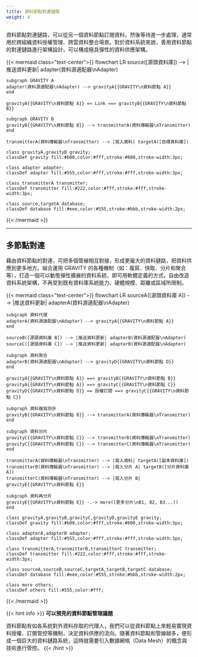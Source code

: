 ```yaml
---
title: 資料節點對連鏈路
weight: 4
---
```


資料節點對連鏈路，可以從另一個資料節點訂閱資料，然後等待進一步處理，通常用於跨組織資料授權管理、跨雲資料整合場景。對於資料系統來說，善用資料節點的對連鏈路進行架構設計，可以構成極具彈性的資料供應架構。

{{< mermaid class="text-center">}}
flowchart LR
	source([源頭資料庫]) --> |推送資料更新| adapter(資料源適配器\nAdapter)

	subgraph GRAVITY A
	adapter(資料源適配器\nAdapter) --> gravityA{{GRAVITY\n資料節點 A}}
	end

	gravityA{{GRAVITY\n資料節點 A}} == Link ==> gravityB{{GRAVITY\n資料節點 B}}

	subgraph GRAVITY B
	gravityB{{GRAVITY\n資料節點 B}} --> transmitterA(資料傳輸器\nTransmitter)
	end

	transmitterA(資料傳輸器\nTransmitter) --> |寫入資料| targetA([目標資料庫])

	class gravityA,gravityB gravity;
	classDef gravity fill:#b00,color:#fff,stroke:#800,stroke-width:3px;

	class adapter adapter;
	classDef adapter fill:#555,color:#fff,stroke:#fff,stroke-width:3px;

	class transmitterA transmitter;
	classDef transmitter fill:#222,color:#fff,stroke:#fff,stroke-width:3px;

	class source,targetA database;
	classDef database fill:#eee,color:#555,stroke:#bbb,stroke-width:2px;
{{< /mermaid >}}

---

## 多節點對連

藉由資料節點的對連，可把多個管線相互對接，形成更龐大的資料鏈路，把資料供應到更多地方。組合運用 GRAVITY 的各種機制（如：複寫、快取、分片和聚合等），打造一個可以動態彈性擴展的資料系統，即可用軟體定義的方式，自由改造資料系統架構，不再受到既有資料庫系統能力、硬體規模、距離或區域所限制。

{{< mermaid class="text-center">}}
flowchart LR
	sourceA([源頭資料庫 A]) --> |推送資料更新| adapterA(資料源適配器\nAdapter)

	subgraph 資料代理
	adapterA(資料源適配器\nAdapter) --> gravityA{{GRAVITY\n資料節點 A}}
	end

	sourceB([源頭資料庫 B]) --> |推送資料更新| adapterB(資料源適配器\nAdapter)
	sourceC([源頭資料庫 C]) --> |推送資料更新| adapterB(資料源適配器\nAdapter)

	subgraph 資料聚合
	adapterB(資料源適配器\nAdapter) --> gravityD{{GRAVITY\n資料節點 D}}
	end

	gravityA{{GRAVITY\n資料節點 A}} ==> gravityB{{GRAVITY\n資料節點 B}}
	gravityA{{GRAVITY\n資料節點 A}} ==> gravityC{{GRAVITY\n資料節點 C}}
	gravityD{{GRAVITY\n資料節點 D}} == 授權訂閱 ==> gravityC{{GRAVITY\n資料節點 C}}

	subgraph 資料複寫同步
	gravityB{{GRAVITY\n資料節點 B}} --> transmitterA(資料傳輸器\nTransmitter)
	end

	subgraph 資料分片
	gravityC{{GRAVITY\n資料節點 C}} --> transmitterB(資料傳輸器\nTransmitter)
	gravityC{{GRAVITY\n資料節點 C}} --> transmitterC(資料傳輸器\nTransmitter)
	end

	transmitterA(資料傳輸器\nTransmitter) --> |寫入資料| targetA([副本資料庫])
	transmitterB(資料傳輸器\nTransmitter) --> |寫入分片 A| targetB([分片資料庫 A])
	transmitterC(資料傳輸器\nTransmitter) --> |寫入分片 B| gravityE{{GRAVITY\n資料節點 E}}

	subgraph 資料再分片
	gravityE{{GRAVITY\n資料節點 E}} -.-> more((更多分片\nB1, B2, B3...))
	end

	class gravityA,gravityB,gravityC,gravityD,gravityE gravity;
	classDef gravity fill:#b00,color:#fff,stroke:#800,stroke-width:3px;

	class adapterA,adapterB adapter;
	classDef adapter fill:#555,color:#fff,stroke:#fff,stroke-width:3px;

	class transmitterA,transmitterB,transmitterC transmitter;
	classDef transmitter fill:#222,color:#fff,stroke:#fff,stroke-width:3px;

	class sourceA,sourceB,sourceC,targetA,targetB,targetC database;
	classDef database fill:#eee,color:#555,stroke:#bbb,stroke-width:2px;

	class more others;
	classDef others fill:#555,color:#fff;
{{< /mermaid >}}

{{< hint info >}}
**可以預見的資料節點管理議題**

資料節點有如各系統對外資料存取的代理人，我們可以從資料節點上來輕易實現資料授權、訂閱管控等機制，決定資料供應的流向。隨著資料節點和管線越多，便形成一個巨大的資料鏈路系統，這時就需要引入數據網格（Data Mesh）的概念與技術進行管控。
{{< /hint >}}
